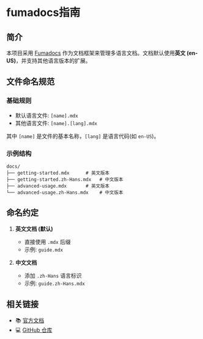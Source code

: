# fumadocs指南

## 简介

本项目采用 [Fumadocs](https://fumadocs.vercel.app/) 作为文档框架来管理多语言文档。文档默认使用**英文 (en-US)**，并支持其他语言版本的扩展。

## 文件命名规范

### 基础规则

- 默认语言文件: `[name].mdx`
- 其他语言文件: `[name].[lang].mdx`

其中 `[name]` 是文件的基本名称，`[lang]` 是语言代码(如 `en-US`)。

### 示例结构

```
docs/
├── getting-started.mdx      # 英文版本
├── getting-started.zh-Hans.mdx   # 中文版本
├── advanced-usage.mdx       # 英文版本
└── advanced-usage.zh-Hans.mdx    # 中文版本
```

## 命名约定

1. **英文文档 (默认)**

   - 直接使用 `.mdx` 后缀
   - 示例: `guide.mdx`

2. **中文文档**
   - 添加 `.zh-Hans` 语言标识
   - 示例: `guide.zh-Hans.mdx`

## 相关链接

- 📚 [官方文档](https://fumadocs.vercel.app)
- 💻 [GitHub 仓库](https://github.com/fuma-nama/fumadocs)
